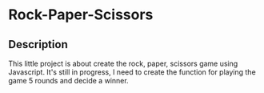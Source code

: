 # Rock-Paper-Scissors
## Description
This little project is about create the rock, paper, scissors game using Javascript.
It's still in progress, I need to create the function for playing the game 5 rounds and decide a winner.